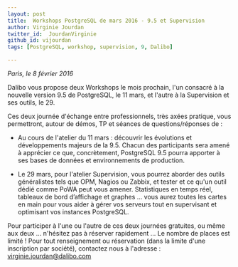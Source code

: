 ```yaml
---
layout: post
title:  Workshops PostgreSQL de mars 2016 - 9.5 et Supervision
author: Virginie Jourdan
twitter_id:  JourdanVirginie   
github_id: vijourdan
tags: [PostgreSQL, workshop, supervision, 9, Dalibo]

---
```

*Paris, le 8 février 2016*

Dalibo vous propose deux Workshops le mois prochain, l'un consacré à la nouvelle version 9.5 de PostgreSQL, le 11 mars, et l'autre à la Supervision et ses outils, le 29.


<!--MORE-->

Ces deux journée d'échange entre professionnels, très axées pratique, vous permettront, autour de démos, TP et séances de questions/réponses de :

- Au cours de l'atelier du 11 mars : découvrir les évolutions et développements majeurs de la 9.5. Chacun des participants sera amené à apprécier ce que, concrètement, PostgreSQL 9.5 pourra apporter à ses bases de données et environnements de production.

- Le 29 mars, pour l'atelier Supervision, vous pourrez aborder des outils généralistes tels que OPM, Nagios ou Zabbix, et tester et ce qu'un outil dédié comme PoWA peut vous amener.
Statistiques en temps réel, tableaux de bord d’affichage et graphes ... vous aurez toutes les cartes en main pour vous aider à gérer vos serveurs tout en supervisant et optimisant vos instances PostgreSQL.

Pour participer à l'une ou l'autre de ces deux journées gratuites, ou même aux deux ... n'hésitez pas à réserver rapidement ... Le nombre de places est limité !
Pour tout renseignement ou réservation (dans la limite d'une inscription par société), contactez nous à l'adresse : [virginie.jourdan@dalibo.com](virginie.jourdan@dalibo.com) 
